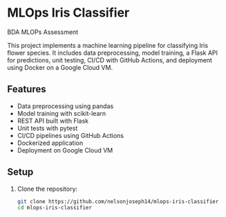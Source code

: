 # MLOps Iris Classifier
BDA MLOPs Assessment 

This project implements a machine learning pipeline for classifying Iris flower species. It includes data preprocessing, model training, a Flask API for predictions, unit testing, CI/CD with GitHub Actions, and deployment using Docker on a Google Cloud VM.

## Features

- Data preprocessing using pandas
- Model training with scikit-learn
- REST API built with Flask
- Unit tests with pytest
- CI/CD pipelines using GitHub Actions
- Dockerized application
- Deployment on Google Cloud VM

## Setup

1. Clone the repository:

   ```bash
   git clone https://github.com/nelsonjoseph14/mlops-iris-classifier
   cd mlops-iris-classifier
